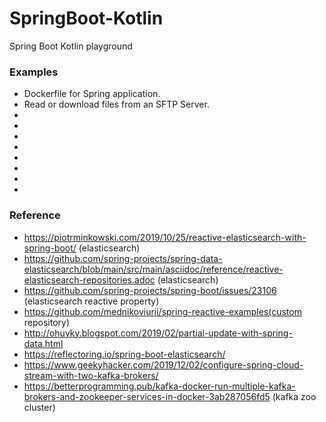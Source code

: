 # SpringBoot-Kotlin

Spring Boot Kotlin playground

### Examples

- Dockerfile for Spring application.
- Read or download files from an SFTP Server.
- 
- 
- 
-
- 
- 
- 
- 

### Reference

- https://piotrminkowski.com/2019/10/25/reactive-elasticsearch-with-spring-boot/ (elasticsearch)
- https://github.com/spring-projects/spring-data-elasticsearch/blob/main/src/main/asciidoc/reference/reactive-elasticsearch-repositories.adoc (elasticsearch)
- https://github.com/spring-projects/spring-boot/issues/23106 (elasticsearch reactive property)
- https://github.com/mednikoviurii/spring-reactive-examples(custom repository)
- http://ohuyky.blogspot.com/2019/02/partial-update-with-spring-data.html
- https://reflectoring.io/spring-boot-elasticsearch/
- https://www.geekyhacker.com/2019/12/02/configure-spring-cloud-stream-with-two-kafka-brokers/
- https://betterprogramming.pub/kafka-docker-run-multiple-kafka-brokers-and-zookeeper-services-in-docker-3ab287056fd5 (kafka zoo cluster)
